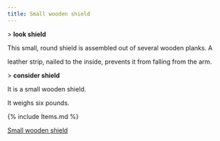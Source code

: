 ```yaml
---
title: Small wooden shield
---
```


\> **look shield**

This small, round shield is assembled out of several wooden planks. A

leather strip, nailed to the inside, prevents it from falling from the
arm.

\> **consider shield**

It is a small wooden shield.

It weighs six pounds.

{% include Items.md %}

[Small wooden shield](Category:_Shields "wikilink")